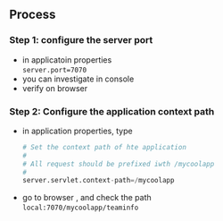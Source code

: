 
## Process 

### Step 1: configure the server port
* in applicatoin properties  
`server.port=7070`
* you can investigate in console 
* verify on browser

### Step 2: Configure the application context path
* in application properties, type  
    ```python
    # Set the context path of hte application
    #
    # All request should be prefixed iwth /mycoolapp
    #
    server.servlet.context-path=/mycoolapp
    
    ```
* go to browser , and check the path  
`local:7070/mycoolapp/teaminfo`

